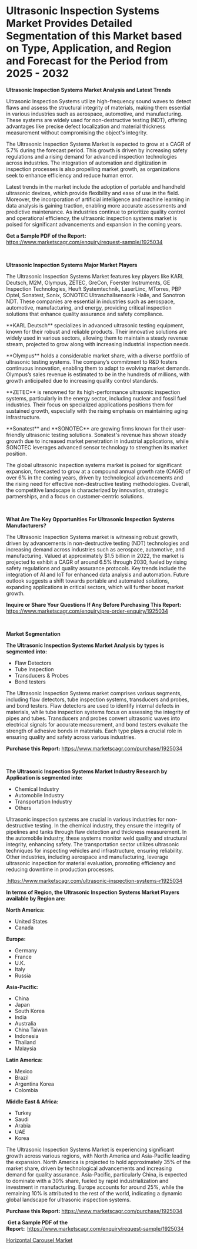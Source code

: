 <p><h1>Ultrasonic Inspection Systems Market Provides Detailed Segmentation of this Market based on Type, Application, and Region and Forecast for the Period from 2025 - 2032</h1></p><p><strong>Ultrasonic Inspection Systems Market Analysis and Latest Trends</strong></p>
<p><p>Ultrasonic Inspection Systems utilize high-frequency sound waves to detect flaws and assess the structural integrity of materials, making them essential in various industries such as aerospace, automotive, and manufacturing. These systems are widely used for non-destructive testing (NDT), offering advantages like precise defect localization and material thickness measurement without compromising the object's integrity.</p><p>The Ultrasonic Inspection Systems Market is expected to grow at a CAGR of 5.7% during the forecast period. This growth is driven by increasing safety regulations and a rising demand for advanced inspection technologies across industries. The integration of automation and digitization in inspection processes is also propelling market growth, as organizations seek to enhance efficiency and reduce human error.</p><p>Latest trends in the market include the adoption of portable and handheld ultrasonic devices, which provide flexibility and ease of use in the field. Moreover, the incorporation of artificial intelligence and machine learning in data analysis is gaining traction, enabling more accurate assessments and predictive maintenance. As industries continue to prioritize quality control and operational efficiency, the ultrasonic inspection systems market is poised for significant advancements and expansion in the coming years.</p></p>
<p><strong>Get a Sample PDF of the Report:&nbsp;</strong> <a href="https://www.marketscagr.com/enquiry/request-sample/1925034?utm_campaign=2452&utm_medium=2&utm_source=Github&utm_content=ia&utm_term=28032025&utm_id=ultrasonic-inspection-systems">https://www.marketscagr.com/enquiry/request-sample/1925034</a></p>
<p>&nbsp;</p>
<p><strong>Ultrasonic Inspection Systems Major Market Players</strong></p>
<p><p>The Ultrasonic Inspection Systems Market features key players like KARL Deutsch, M2M, Olympus, ZETEC, GreCon, Foerster Instruments, GE Inspection Technologies, Heuft Systemtechnik, LaserLinc, MTorres, PBP Optel, Sonatest, Sonix, SONOTEC Ultraschallsensorik Halle, and Sonotron NDT. These companies are essential in industries such as aerospace, automotive, manufacturing, and energy, providing critical inspection solutions that enhance quality assurance and safety compliance.</p><p>**KARL Deutsch** specializes in advanced ultrasonic testing equipment, known for their robust and reliable products. Their innovative solutions are widely used in various sectors, allowing them to maintain a steady revenue stream, projected to grow along with increasing industrial inspection needs.</p><p>**Olympus** holds a considerable market share, with a diverse portfolio of ultrasonic testing systems. The company’s commitment to R&D fosters continuous innovation, enabling them to adapt to evolving market demands. Olympus’s sales revenue is estimated to be in the hundreds of millions, with growth anticipated due to increasing quality control standards.</p><p>**ZETEC** is renowned for its high-performance ultrasonic inspection systems, particularly in the energy sector, including nuclear and fossil fuel industries. Their focus on specialized applications positions them for sustained growth, especially with the rising emphasis on maintaining aging infrastructure.</p><p>**Sonatest** and **SONOTEC** are growing firms known for their user-friendly ultrasonic testing solutions. Sonatest's revenue has shown steady growth due to increased market penetration in industrial applications, while SONOTEC leverages advanced sensor technology to strengthen its market position.</p><p>The global ultrasonic inspection systems market is poised for significant expansion, forecasted to grow at a compound annual growth rate (CAGR) of over 6% in the coming years, driven by technological advancements and the rising need for effective non-destructive testing methodologies. Overall, the competitive landscape is characterized by innovation, strategic partnerships, and a focus on customer-centric solutions.</p></p>
<p>&nbsp;</p>
<p><strong>What Are The Key Opportunities For Ultrasonic Inspection Systems Manufacturers?</strong></p>
<p><p>The Ultrasonic Inspection Systems market is witnessing robust growth, driven by advancements in non-destructive testing (NDT) technologies and increasing demand across industries such as aerospace, automotive, and manufacturing. Valued at approximately $1.5 billion in 2022, the market is projected to exhibit a CAGR of around 6.5% through 2030, fueled by rising safety regulations and quality assurance protocols. Key trends include the integration of AI and IoT for enhanced data analysis and automation. Future outlook suggests a shift towards portable and automated solutions, expanding applications in critical sectors, which will further boost market growth.</p></p>
<p><strong>Inquire or Share Your Questions If Any Before Purchasing This Report:</strong> <a href="https://www.marketscagr.com/enquiry/pre-order-enquiry/1925034?utm_campaign=2452&utm_medium=2&utm_source=Github&utm_content=ia&utm_term=28032025&utm_id=ultrasonic-inspection-systems">https://www.marketscagr.com/enquiry/pre-order-enquiry/1925034</a></p>
<p>&nbsp;</p>
<p><strong>Market Segmentation</strong></p>
<p><strong>The Ultrasonic Inspection Systems Market Analysis by types is segmented into:</strong></p>
<p><ul><li>Flaw Detectors</li><li>Tube Inspection</li><li>Transducers & Probes</li><li>Bond testers</li></ul></p>
<p><p>The Ultrasonic Inspection Systems market comprises various segments, including flaw detectors, tube inspection systems, transducers and probes, and bond testers. Flaw detectors are used to identify internal defects in materials, while tube inspection systems focus on assessing the integrity of pipes and tubes. Transducers and probes convert ultrasonic waves into electrical signals for accurate measurement, and bond testers evaluate the strength of adhesive bonds in materials. Each type plays a crucial role in ensuring quality and safety across various industries.</p></p>
<p><strong>Purchase this Report:&nbsp;</strong><a href="https://www.marketscagr.com/purchase/1925034?utm_campaign=2452&utm_medium=2&utm_source=Github&utm_content=ia&utm_term=28032025&utm_id=ultrasonic-inspection-systems">https://www.marketscagr.com/purchase/1925034</a></p>
<p>&nbsp;</p>
<p><strong>The Ultrasonic Inspection Systems Market Industry Research by Application is segmented into:</strong></p>
<p><ul><li>Chemical Industry</li><li>Automobile Industry</li><li>Transportation Industry</li><li>Others</li></ul></p>
<p><p>Ultrasonic inspection systems are crucial in various industries for non-destructive testing. In the chemical industry, they ensure the integrity of pipelines and tanks through flaw detection and thickness measurement. In the automobile industry, these systems monitor weld quality and structural integrity, enhancing safety. The transportation sector utilizes ultrasonic techniques for inspecting vehicles and infrastructure, ensuring reliability. Other industries, including aerospace and manufacturing, leverage ultrasonic inspection for material evaluation, promoting efficiency and reducing downtime in production processes.</p></p>
<p><a href="https://www.marketscagr.com/ultrasonic-inspection-systems-r1925034?utm_campaign=2452&utm_medium=2&utm_source=Github&utm_content=ia&utm_term=28032025&utm_id=ultrasonic-inspection-systems">&nbsp;https://www.marketscagr.com/ultrasonic-inspection-systems-r1925034</a></p>
<p><strong>In terms of Region, the Ultrasonic Inspection Systems Market Players available by Region are:</strong></p>
<p>
    <p> <strong> North America: </strong>
        <ul>
            <li>United States</li>
            <li>Canada</li>
        </ul>
        </p> 
    <p> <strong> Europe: </strong>
        <ul>
            <li>Germany</li>
            <li>France</li>
            <li>U.K.</li>
            <li>Italy</li>
            <li>Russia</li>
        </ul>
        </p> 
    <p> <strong> Asia-Pacific: </strong>
        <ul>
            <li>China</li>
            <li>Japan</li>
            <li>South Korea</li>
            <li>India</li>
            <li>Australia</li>
            <li>China Taiwan</li>
            <li>Indonesia</li>
            <li>Thailand</li>
            <li>Malaysia</li>
        </ul>
        </p> 
    <p> <strong> Latin America: </strong>
        <ul>
            <li>Mexico</li>
            <li>Brazil</li>
            <li>Argentina Korea</li>
            <li>Colombia</li>
        </ul>
        </p> 
    <p> <strong> Middle East & Africa: </strong>
        <ul>
            <li>Turkey</li>
            <li>Saudi</li>
            <li>Arabia</li>
            <li>UAE</li>
            <li>Korea</li>
        </ul>
    </p>
    </p>
<p><p>The Ultrasonic Inspection Systems Market is experiencing significant growth across various regions, with North America and Asia-Pacific leading the expansion. North America is projected to hold approximately 35% of the market share, driven by technological advancements and increasing demand for quality assurance. Asia-Pacific, particularly China, is expected to dominate with a 30% share, fueled by rapid industrialization and investment in manufacturing. Europe accounts for around 25%, while the remaining 10% is attributed to the rest of the world, indicating a dynamic global landscape for ultrasonic inspection systems.</p></p>
<p><strong>Purchase this Report: </strong><a href="https://www.marketscagr.com/purchase/1925034?utm_campaign=2452&utm_medium=2&utm_source=Github&utm_content=ia&utm_term=28032025&utm_id=ultrasonic-inspection-systems">https://www.marketscagr.com/purchase/1925034</a></p>
<p>&nbsp;<strong>Get a Sample PDF of the Report:&nbsp;&nbsp;</strong><a href="https://www.marketscagr.com/enquiry/request-sample/1925034?utm_campaign=2452&utm_medium=2&utm_source=Github&utm_content=ia&utm_term=28032025&utm_id=ultrasonic-inspection-systems">https://www.marketscagr.com/enquiry/request-sample/1925034</a></p>
<p><strong></strong></p>
<p><p><a href="https://github.com/skerretflossie9297/Market-Research-Report-List-1/blob/main/horizontal-carousel-market.md?utm_campaign=2452&utm_medium=2&utm_source=Github&utm_content=ia&utm_term=28032025&utm_id=ultrasonic-inspection-systems">Horizontal Carousel Market</a></p></p>